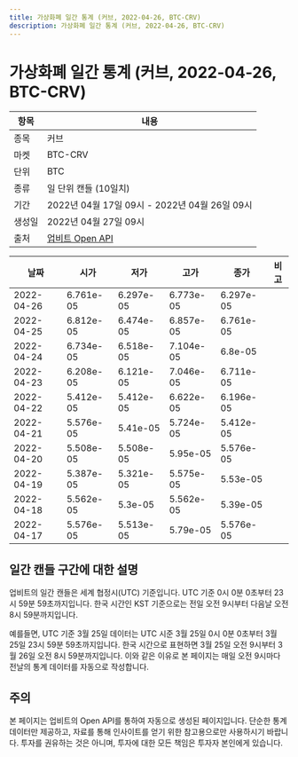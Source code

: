 ```yaml
---
title: 가상화폐 일간 통계 (커브, 2022-04-26, BTC-CRV)
description: 가상화폐 일간 통계 (커브, 2022-04-26, BTC-CRV)
---
```



가상화폐 일간 통계 (커브, 2022-04-26, BTC-CRV)
===

|항목|내용|
|--|--|
|종목|커브|
|마켓|BTC-CRV|
|단위|BTC|
|종류|일 단위 캔들 (10일치)|
|기간|2022년 04월 17일 09시 - 2022년 04월 26일 09시|
|생성일|2022년 04월 27일 09시|
|출처|[업비트 Open API](https://docs.upbit.com)|


|날짜|시가|저가|고가|종가|비고|
|--|--|--|--|--|--|
|2022-04-26|6.761e-05|6.297e-05|6.773e-05|6.297e-05|    |
|2022-04-25|6.812e-05|6.474e-05|6.857e-05|6.761e-05|    |
|2022-04-24|6.734e-05|6.518e-05|7.104e-05|6.8e-05|    |
|2022-04-23|6.208e-05|6.121e-05|7.046e-05|6.711e-05|    |
|2022-04-22|5.412e-05|5.412e-05|6.622e-05|6.196e-05|    |
|2022-04-21|5.576e-05|5.41e-05|5.724e-05|5.412e-05|    |
|2022-04-20|5.508e-05|5.508e-05|5.95e-05|5.576e-05|    |
|2022-04-19|5.387e-05|5.321e-05|5.575e-05|5.53e-05|    |
|2022-04-18|5.562e-05|5.3e-05|5.562e-05|5.39e-05|    |
|2022-04-17|5.576e-05|5.513e-05|5.79e-05|5.576e-05|    |


일간 캔들 구간에 대한 설명
---


업비트의 일간 캔들은 세계 협정시(UTC) 기준입니다. 
UTC 기준 0시 0분 0초부터 23시 59분 59초까지입니다. 
한국 시간인 KST 기준으로는 전일 오전 9시부터 다음날 오전 8시 59분까지입니다. 


예를들면, UTC 기준 3월 25일 데이터는 UTC 시준 3월 25일 0시 0분 0초부터 3월 25일 23시 59분 59초까지입니다. 
한국 시간으로 표현하면 3월 25일 오전 9시부터 3월 26일 오전 8시 59분까지입니다. 
이와 같은 이유로 본 페이지는 매일 오전 9시마다 전날의 통계 데이터를 자동으로 작성합니다. 


주의
---


본 페이지는 업비트의 Open API를 통하여 자동으로 생성된 페이지입니다. 
단순한 통계 데이터만 제공하고, 자료를 통해 인사이트를 얻기 위한 참고용으로만 사용하시기 바랍니다. 
투자를 권유하는 것은 아니며, 투자에 대한 모든 책임은 투자자 본인에게 있습니다. 
